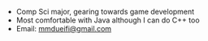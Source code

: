 - Comp Sci major, gearing towards game development 
- Most comfortable with Java although I can do C++ too
- Email: mmdueifi@gmail.com

<!---
MaryamDu/MaryamDu is a ✨ special ✨ repository because its `README.md` (this file) appears on your GitHub profile.
You can click the Preview link to take a look at your changes.
--->
